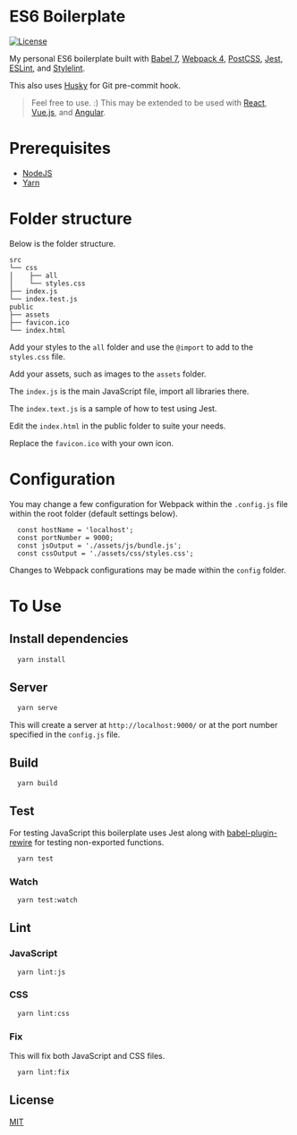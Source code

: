 # ES6 Boilerplate

[![License](https://img.shields.io/badge/license-MIT-blue.svg?style=flat-square)](https://github.com/VD39/es6-webpack-boilerplate/blob/master/LICENSE)

My personal ES6 boilerplate built with [Babel 7](https://babeljs.io/), [Webpack 4](https://webpack.js.org/), [PostCSS](https://postcss.org/), [Jest](https://jestjs.io/), [ESLint](https://eslint.org/), and [Stylelint](https://stylelint.io/).

This also uses [Husky](https://github.com/typicode/husky) for Git pre-commit hook.

> Feel free to use. :) This may be extended to be used with [React](https://reactjs.org/), [Vue.js](https://vuejs.org/), and [Angular](https://angular.io/).

# Prerequisites

- [NodeJS](https://nodejs.org/en/)
- [Yarn](https://yarnpkg.com)

# Folder structure

Below is the folder structure.

```
src
└── css
│    ├── all
│    └── styles.css
├── index.js
└── index.test.js
public
├── assets
├── favicon.ico
└── index.html
```

Add your styles to the `all` folder and use the `@import` to add to the `styles.css` file.

Add your assets, such as images to the `assets` folder.

The `index.js` is the main JavaScript file, import all libraries there.

The `index.text.js` is a sample of how to test using Jest.

Edit the `index.html` in the public folder to suite your needs.

Replace the `favicon.ico` with your own icon.

# Configuration

You may change a few configuration for Webpack within the `.config.js` file within the root folder (default settings below).

```
  const hostName = 'localhost';
  const portNumber = 9000;
  const jsOutput = './assets/js/bundle.js';
  const cssOutput = './assets/css/styles.css';
```

Changes to Webpack configurations may be made within the `config` folder.

# To Use

## Install dependencies

```sh
  yarn install
```

## Server

```sh
  yarn serve
```

This will create a server at `http://localhost:9000/` or at the port number specified in the `config.js` file.

## Build

```sh
  yarn build
```

## Test

For testing JavaScript this boilerplate uses Jest along with [babel-plugin-rewire](https://github.com/speedskater/babel-plugin-rewire) for testing non-exported functions.

```sh
  yarn test
```

### Watch

```sh
  yarn test:watch
```

## Lint

### JavaScript

```sh
  yarn lint:js
```

### CSS

```sh
  yarn lint:css
```

### Fix

This will fix both JavaScript and CSS files.

```sh
  yarn lint:fix
```

## License

[MIT](https://github.com/VD39/es6-webpack-boilerplate/blob/master/LICENSE)
